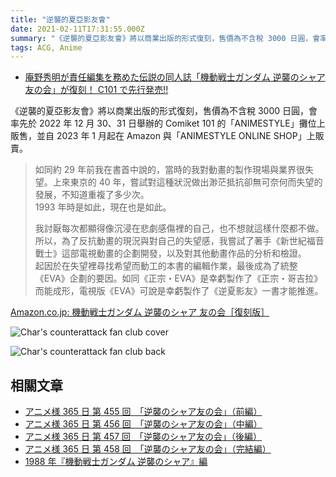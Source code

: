 ```yaml
---
title: "逆襲的夏亞影友會"
date: 2021-02-11T17:31:55.000Z
summary: "《逆襲的夏亞影友會》將以商業出版的形式復刻，售價為不含稅 3000 日圓，會率先於 2022 年 12 月 30、31 日舉辦的 Comiket 101 的「ANIMESTYLE」攤位上販售，並自 2023 年 1 月起在 Amazon 與「ANIMESTYLE ONLINE SHOP」上販賣。"
tags: ACG, Anime
---
```


- [庵野秀明が責任編集を務めた伝説の同人誌「機動戦士ガンダム 逆襲のシャア 友の会」が復刻！ C101 で先行発売!!](http://animestyle.jp/news/2022/12/05/23280/)

《逆襲的夏亞影友會》將以商業出版的形式復刻，售價為不含稅 3000 日圓，會率先於 2022 年 12 月 30、31 日舉辦的 Comiket 101 的「ANIMESTYLE」攤位上販售，並自 2023 年 1 月起在 Amazon 與「ANIMESTYLE ONLINE SHOP」上販賣。

> 如同約 29 年前我在書首中說的，當時的我對動畫的製作現場與業界很失望。上來東京的 40 年，嘗試對這種狀況做出渺茫抵抗卻無可奈何而失望的發展，不知道重複了多少次。<br>
> 1993 年時是如此，現在也是如此。
>
> 我討厭每次都顯得像沉浸在悲劇感傷裡的自己，也不想就這樣什麼都不做。<br>
> 所以，為了反抗動畫的現況與對自己的失望感，我嘗試了著手《新世紀福音戰士》這部電視動畫的企劃開發，以及對其他動畫作品的分析和檢證。<br>
> 起因於在失望裡尋找希望而動工的本書的編輯作業，最後成為了統整《EVA》企劃的要因。如同《正宗・EVA》是幸虧製作了《正宗・哥吉拉》而能成形，電視版《EVA》可說是幸虧製作了《逆夏影友》一書才能推進。

[Amazon.co.jp: 機動戦士ガンダム 逆襲のシャア 友の会［復刻版］](https://www.amazon.co.jp/-/en/%E6%A0%AA%E5%BC%8F%E4%BC%9A%E7%A4%BE%E3%82%AB%E3%83%A9%E3%83%BC/dp/4905033217/ref=sr_1_1?qid=1673111940)

![Char's counterattack fan club cover](https://i.imgur.com/djZFdgz.jpg)

![Char's counterattack fan club back](https://i.imgur.com/vyuf1DH.jpg)

## 相關文章

- [アニメ様 365 日 第 455 回　「逆襲のシャア友の会」（前編）](http://www.style.fm/as/05_column/365/365_455.shtml)
- [アニメ様 365 日 第 456 回　「逆襲のシャア友の会」（中編）](http://www.style.fm/as/05_column/365/365_456.shtml)
- [アニメ様 365 日 第 457 回　「逆襲のシャア友の会」（後編）](http://www.style.fm/as/05_column/365/365_457.shtml)
- [アニメ様 365 日 第 458 回　「逆襲のシャア友の会」（完結編）](http://www.style.fm/as/05_column/365/365_458.shtml)
- [1988 年『機動戦士ガンダム 逆襲のシャア』編](http://rittorsha.jp/column/2020/01/1988.html)
